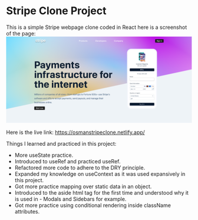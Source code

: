 # Stripe Clone Project

This is a simple Stripe webpage clone coded in React here is a screenshot of the page:
![Screenshot of Stripe Clone Website](./src/images/Stripe%20Clone.png)


Here is the live link: https://osmanstripeclone.netlify.app/


Things I learned and practiced in this project:

- More useState practice.
- Introduced to useRef and practiced useRef.
- Refactored more code to adhere to the DRY principle.
- Expanded my knowledge on useContext as it was used expansively in this project.
- Got more practice mapping over static data in an object.
- Introduced to the aside html tag for the first time and understood why it is used in - Modals and Sidebars for example.
- Got more practice using conditional rendering inside className attributes.